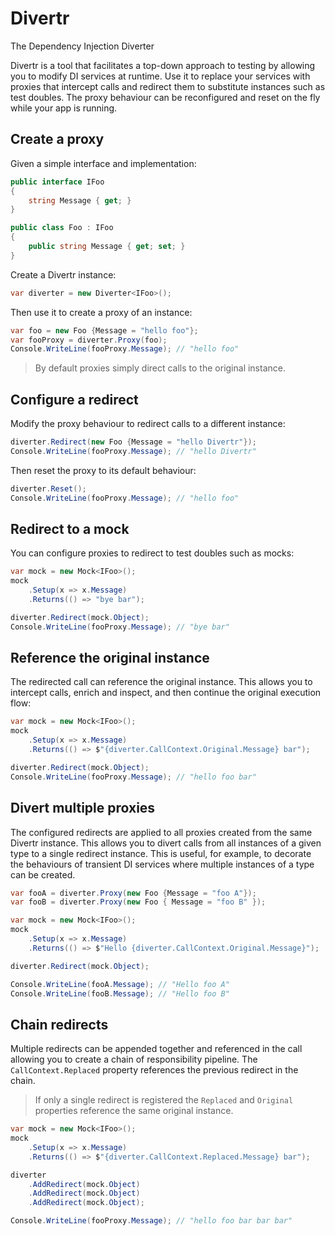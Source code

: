 # Divertr

The Dependency Injection Diverter

Divertr is a tool that facilitates a top-down approach to testing by allowing you to modify DI services at runtime.
Use it to replace your services with proxies that intercept calls and redirect them to substitute instances such as test doubles.
The proxy behaviour can be reconfigured and reset on the fly while your app is running.

## Create a proxy

Given a simple interface and implementation:

```csharp
public interface IFoo
{
    string Message { get; }
}

public class Foo : IFoo
{
    public string Message { get; set; }
}
```

Create a Divertr instance:

```csharp
var diverter = new Diverter<IFoo>();
```

Then use it to create a proxy of an instance:

```csharp
var foo = new Foo {Message = "hello foo"};
var fooProxy = diverter.Proxy(foo);
Console.WriteLine(fooProxy.Message); // "hello foo"
```
> By default proxies simply direct calls to the original instance. 

## Configure a redirect

Modify the proxy behaviour to redirect calls to a different instance:

```csharp
diverter.Redirect(new Foo {Message = "hello Divertr"});
Console.WriteLine(fooProxy.Message); // "hello Divertr"
```

Then reset the proxy to its default behaviour:

```csharp
diverter.Reset();
Console.WriteLine(fooProxy.Message); // "hello foo"
```

## Redirect to a mock

You can configure proxies to redirect to test doubles such as mocks:

```csharp
var mock = new Mock<IFoo>();
mock
    .Setup(x => x.Message)
    .Returns(() => "bye bar");

diverter.Redirect(mock.Object);
Console.WriteLine(fooProxy.Message); // "bye bar"
```

## Reference the original instance

The redirected call can reference the original instance.
This allows you to intercept calls, enrich and inspect, and then continue the original execution flow:

```csharp
var mock = new Mock<IFoo>();
mock
    .Setup(x => x.Message)
    .Returns(() => $"{diverter.CallContext.Original.Message} bar");

diverter.Redirect(mock.Object);
Console.WriteLine(fooProxy.Message); // "hello foo bar"
```

## Divert multiple proxies

The configured redirects are applied to all proxies created from the same Divertr instance.
This allows you to divert calls from all instances of a given type to a single redirect instance.
This is useful, for example,  to decorate the behaviours of transient DI services where multiple instances of a type can be created.

```csharp
var fooA = diverter.Proxy(new Foo {Message = "foo A"});
var fooB = diverter.Proxy(new Foo { Message = "foo B" });

var mock = new Mock<IFoo>();
mock
    .Setup(x => x.Message)
    .Returns(() => $"Hello {diverter.CallContext.Original.Message}");

diverter.Redirect(mock.Object);

Console.WriteLine(fooA.Message); // "Hello foo A"
Console.WriteLine(fooB.Message); // "Hello foo B"
```

## Chain redirects

Multiple redirects can be appended together and referenced in the call allowing you to create a chain of responsibility pipeline.
The `CallContext.Replaced` property references the previous redirect in the chain.
> If only a single redirect is registered the `Replaced` and `Original` properties reference the same original instance.

```csharp
var mock = new Mock<IFoo>();
mock
    .Setup(x => x.Message)
    .Returns(() => $"{diverter.CallContext.Replaced.Message} bar");

diverter
    .AddRedirect(mock.Object)
    .AddRedirect(mock.Object)
    .AddRedirect(mock.Object);

Console.WriteLine(fooProxy.Message); // "hello foo bar bar bar"
```
